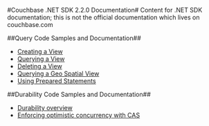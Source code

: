 #Couchbase .NET SDK 2.2.0 Documentation#
Content for .NET SDK documentation; this is not the official documentation which lives on couchbase.com

##Query Code Samples and Documentation##
- [Creating a View](https://github.com/couchbaselabs/dotnet-documentation/blob/master/query/create-view.md)
- [Querying a View](https://github.com/couchbaselabs/dotnet-documentation/blob/master/query/query-view.md)
- [Deleting a View](https://github.com/couchbaselabs/dotnet-documentation/blob/master/query/delete-view.md)
- [Querying a Geo Spatial View](https://github.com/couchbaselabs/dotnet-documentation/blob/master/query/query-geo-view.md)
- [Using Prepared Statements](https://github.com/couchbaselabs/dotnet-documentation/blob/master/query/prepared-statements.md)

##Durability Code Samples and Documentation##
- [Durability overview](https://github.com/couchbaselabs/dotnet-documentation/blob/master/durability/durability-overview.md)
- [Enforcing optimistic concurrency with CAS](https://github.com/couchbaselabs/dotnet-documentation/blob/master/durability/durability-with-cas.md)
